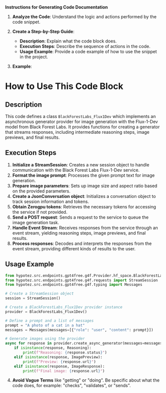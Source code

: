 **Instructions for Generating Code Documentation**

1. **Analyze the Code**: Understand the logic and actions performed by the code snippet.

2. **Create a Step-by-Step Guide**:
    - **Description**: Explain what the code block does.
    - **Execution Steps**: Describe the sequence of actions in the code.
    - **Usage Example**: Provide a code example of how to use the snippet in the project.

3. **Example**:

How to Use This Code Block
=========================================================================================

Description
-------------------------
This code defines a class `BlackForestLabs_Flux1Dev` which implements an asynchronous generator provider for image generation with the Flux-1-Dev model from Black Forest Labs. It provides functions for creating a generator that streams responses, including intermediate reasoning steps, image previews, and final results.

Execution Steps
-------------------------
1. **Initialize a StreamSession**: Creates a new session object to handle communication with the Black Forest Labs Flux-1-Dev service.
2. **Format the image prompt**: Processes the given prompt text for image generation.
3. **Prepare image parameters**: Sets up image size and aspect ratio based on the provided parameters.
4. **Create a JsonConversation object**: Initializes a conversation object to track session information and tokens.
5. **Obtain Zerogpu tokens**: Retrieves the necessary tokens for accessing the service if not provided.
6. **Send a POST request**: Sends a request to the service to queue the image generation task.
7. **Handle Event Stream**: Receives responses from the service through an event stream, yielding reasoning steps, image previews, and final results.
8. **Process responses**: Decodes and interprets the responses from the event stream, providing different kinds of results to the user.

Usage Example
-------------------------

```python
from hypotez.src.endpoints.gpt4free.g4f.Provider.hf_space.BlackForestLabs_Flux1Dev import BlackForestLabs_Flux1Dev
from hypotez.src.endpoints.gpt4free.g4f.requests import StreamSession
from hypotez.src.endpoints.gpt4free.g4f.typing import Messages

# Create a StreamSession object
session = StreamSession()

# Create a BlackForestLabs_Flux1Dev provider instance
provider = BlackForestLabs_Flux1Dev()

# Define a prompt and a list of messages
prompt = "A photo of a cat in a hat"
messages = Messages(messages=[{"role": "user", "content": prompt}])

# Generate images using the provider
async for response in provider.create_async_generator(messages=messages, model="flux", proxy=None):
    if isinstance(response, Reasoning):
        print(f"Reasoning: {response.status}")
    elif isinstance(response, ImagePreview):
        print(f"Preview: {response.url}")
    elif isinstance(response, ImageResponse):
        print(f"Final image: {response.url}")
```

4. **Avoid Vague Terms** like "getting" or "doing". Be specific about what the code does, for example: "checks", "validates", or "sends".